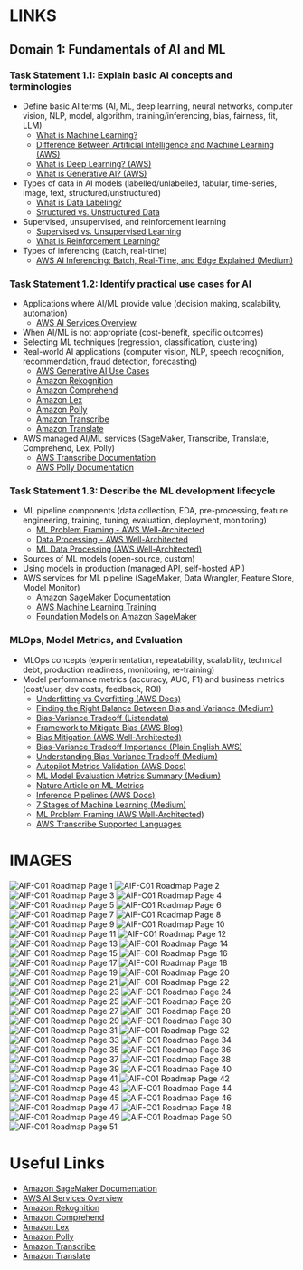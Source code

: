 # LINKS
## Domain 1: Fundamentals of AI and ML

### Task Statement 1.1: Explain basic AI concepts and terminologies
- Define basic AI terms (AI, ML, deep learning, neural networks, computer vision, NLP, model, algorithm, training/inferencing, bias, fairness, fit, LLM)
  - [What is Machine Learning?](https://aws.amazon.com/what-is/machine-learning/)
  - [Difference Between Artificial Intelligence and Machine Learning (AWS)](https://aws.amazon.com/compare/the-difference-between-artificial-intelligence-and-machine-learning/)
  - [What is Deep Learning? (AWS)](https://aws.amazon.com/what-is/deep-learning/)
  - [What is Generative AI? (AWS)](https://aws.amazon.com/what-is/generative-ai/)
- Types of data in AI models (labelled/unlabelled, tabular, time-series, image, text, structured/unstructured)
  - [What is Data Labeling?](https://aws.amazon.com/what-is/data-labeling/)
  - [Structured vs. Unstructured Data](https://aws.amazon.com/compare/the-difference-between-structured-data-and-unstructured-data/)
- Supervised, unsupervised, and reinforcement learning
  - [Supervised vs. Unsupervised Learning](https://aws.amazon.com/compare/the-difference-between-machine-learning-supervised-and-unsupervised/)
  - [What is Reinforcement Learning?](https://aws.amazon.com/what-is/reinforcement-learning/)
- Types of inferencing (batch, real-time)
  - [AWS AI Inferencing: Batch, Real-Time, and Edge Explained (Medium)](https://medium.com/@nay1228/aws-ai-inferencing-batch-real-time-and-edge-explained-52445043f5db)

### Task Statement 1.2: Identify practical use cases for AI
- Applications where AI/ML provide value (decision making, scalability, automation)
  - [AWS AI Services Overview](https://aws.amazon.com/machine-learning/ai-services/)
- When AI/ML is not appropriate (cost-benefit, specific outcomes)
- Selecting ML techniques (regression, classification, clustering)
- Real-world AI applications (computer vision, NLP, speech recognition, recommendation, fraud detection, forecasting)
  - [AWS Generative AI Use Cases](https://aws.amazon.com/generative-ai/)
  - [Amazon Rekognition](https://aws.amazon.com/rekognition/)
  - [Amazon Comprehend](https://aws.amazon.com/comprehend/)
  - [Amazon Lex](https://aws.amazon.com/lex/)
  - [Amazon Polly](https://aws.amazon.com/polly/)
  - [Amazon Transcribe](https://aws.amazon.com/transcribe/)
  - [Amazon Translate](https://aws.amazon.com/translate/)
- AWS managed AI/ML services (SageMaker, Transcribe, Translate, Comprehend, Lex, Polly)
  - [AWS Transcribe Documentation](https://aws.amazon.com/transcribe/)
  - [AWS Polly Documentation](https://aws.amazon.com/polly/)

### Task Statement 1.3: Describe the ML development lifecycle
- ML pipeline components (data collection, EDA, pre-processing, feature engineering, training, tuning, evaluation, deployment, monitoring)
  - [ML Problem Framing - AWS Well-Architected](https://docs.aws.amazon.com/wellarchitected/latest/machine-learning-lens/ml-lifecycle-phase-ml-problem-framing.html)
  - [Data Processing - AWS Well-Architected](https://docs.aws.amazon.com/wellarchitected/latest/machine-learning-lens/ml-lifecycle-phase-data-processing.html)
  - [ML Data Processing (AWS Well-Architected)](https://docs.aws.amazon.com/wellarchitected/latest/machine-learning-lens/ml-lifecycle-phase-data-processing.html)
- Sources of ML models (open-source, custom)
- Using models in production (managed API, self-hosted API)
- AWS services for ML pipeline (SageMaker, Data Wrangler, Feature Store, Model Monitor)
  - [Amazon SageMaker Documentation](https://docs.aws.amazon.com/sagemaker/)
  - [AWS Machine Learning Training](https://aws.amazon.com/training/learning-paths/machine-learning/)
  - [Foundation Models on Amazon SageMaker](https://docs.aws.amazon.com/sagemaker/latest/dg/jumpstart-foundation-models.html)

### MLOps, Model Metrics, and Evaluation
- MLOps concepts (experimentation, repeatability, scalability, technical debt, production readiness, monitoring, re-training)
- Model performance metrics (accuracy, AUC, F1) and business metrics (cost/user, dev costs, feedback, ROI)
  - [Underfitting vs Overfitting (AWS Docs)](https://docs.aws.amazon.com/machine-learning/latest/dg/model-fit-underfitting-vs-overfitting.html)
  - [Finding the Right Balance Between Bias and Variance (Medium)](https://medium.com/@theDrewDag/finding-the-right-balance-between-bias-and-variance-in-machine-learning-750b188cb9d6)
  - [Bias-Variance Tradeoff (Listendata)](https://www.listendata.com/2017/02/bias-variance-tradeoff.html)
  - [Framework to Mitigate Bias (AWS Blog)](http://aws.amazon.com/blogs/publicsector/framework-mitigate-bias-improve-outcomes-new-age-ai/)
  - [Bias Mitigation (AWS Well-Architected)](https://docs.aws.amazon.com/wellarchitected/latest/machine-learning-lens/mlper-09.html)
  - [Bias-Variance Tradeoff Importance (Plain English AWS)](https://aws.plainenglish.io/why-trade-off-between-bias-and-variance-is-important-in-machine-learning-models-32190b689159)
  - [Understanding Bias-Variance Tradeoff (Medium)](https://medium.com/@sahin.samia/ml-series-8-understanding-the-bias-variance-tradeoff-in-machine-learning-1182e78e4d2d)
  - [Autopilot Metrics Validation (AWS Docs)](https://docs.aws.amazon.com/sagemaker/latest/dg/autopilot-metrics-validation.html)
  - [ML Model Evaluation Metrics Summary (Medium)](https://medium.com/image-processing-with-python/theoretical-basis-of-ml-model-evaluation-metrics-summary-3cae19129679)
  - [Nature Article on ML Metrics](https://www.nature.com/articles/s41598-024-56706-x)
  - [Inference Pipelines (AWS Docs)](https://docs.aws.amazon.com/sagemaker/latest/dg/inference-pipelines.html)
  - [7 Stages of Machine Learning (Medium)](https://medium.com/@datadrivenscience/7-stages-of-machine-learning-a-framework-33d39065e2c9)
  - [ML Problem Framing (AWS Well-Architected)](https://docs.aws.amazon.com/wellarchitected/latest/machine-learning-lens/ml-lifecycle-phase-ml-problem-framing.html)
  - [AWS Transcribe Supported Languages](https://docs.aws.amazon.com/transcribe/latest/dg/supported-languages.html)

# IMAGES
![AIF-C01 Roadmap Page 1](../Images/Get+AIF-C01+Certified+-+Roadmap+To+Success+by+Vladimir+Raykov+v2%20(2)_Page_001.jpg)
![AIF-C01 Roadmap Page 2](../Images/Get+AIF-C01+Certified+-+Roadmap+To+Success+by+Vladimir+Raykov+v2%20(2)_Page_002.jpg)
![AIF-C01 Roadmap Page 3](../Images/Get+AIF-C01+Certified+-+Roadmap+To+Success+by+Vladimir+Raykov+v2%20(2)_Page_003.jpg)
![AIF-C01 Roadmap Page 4](../Images/Get+AIF-C01+Certified+-+Roadmap+To+Success+by+Vladimir+Raykov+v2%20(2)_Page_004.jpg)
![AIF-C01 Roadmap Page 5](../Images/Get+AIF-C01+Certified+-+Roadmap+To+Success+by+Vladimir+Raykov+v2%20(2)_Page_005.jpg)
![AIF-C01 Roadmap Page 6](../Images/Get+AIF-C01+Certified+-+Roadmap+To+Success+by+Vladimir+Raykov+v2%20(2)_Page_006.jpg)
![AIF-C01 Roadmap Page 7](../Images/Get+AIF-C01+Certified+-+Roadmap+To+Success+by+Vladimir+Raykov+v2%20(2)_Page_007.jpg)
![AIF-C01 Roadmap Page 8](../Images/Get+AIF-C01+Certified+-+Roadmap+To+Success+by+Vladimir+Raykov+v2%20(2)_Page_008.jpg)
![AIF-C01 Roadmap Page 9](../Images/Get+AIF-C01+Certified+-+Roadmap+To+Success+by+Vladimir+Raykov+v2%20(2)_Page_009.jpg)
![AIF-C01 Roadmap Page 10](../Images/Get+AIF-C01+Certified+-+Roadmap+To+Success+by+Vladimir+Raykov+v2%20(2)_Page_010.jpg)
![AIF-C01 Roadmap Page 11](../Images/Get+AIF-C01+Certified+-+Roadmap+To+Success+by+Vladimir+Raykov+v2%20(2)_Page_011.jpg)
![AIF-C01 Roadmap Page 12](../Images/Get+AIF-C01+Certified+-+Roadmap+To+Success+by+Vladimir+Raykov+v2%20(2)_Page_012.jpg)
![AIF-C01 Roadmap Page 13](../Images/Get+AIF-C01+Certified+-+Roadmap+To+Success+by+Vladimir+Raykov+v2%20(2)_Page_013.jpg)
![AIF-C01 Roadmap Page 14](../Images/Get+AIF-C01+Certified+-+Roadmap+To+Success+by+Vladimir+Raykov+v2%20(2)_Page_014.jpg)
![AIF-C01 Roadmap Page 15](../Images/Get+AIF-C01+Certified+-+Roadmap+To+Success+by+Vladimir+Raykov+v2%20(2)_Page_015.jpg)
![AIF-C01 Roadmap Page 16](../Images/Get+AIF-C01+Certified+-+Roadmap+To+Success+by+Vladimir+Raykov+v2%20(2)_Page_016.jpg)
![AIF-C01 Roadmap Page 17](../Images/Get+AIF-C01+Certified+-+Roadmap+To+Success+by+Vladimir+Raykov+v2%20(2)_Page_017.jpg)
![AIF-C01 Roadmap Page 18](../Images/Get+AIF-C01+Certified+-+Roadmap+To+Success+by+Vladimir+Raykov+v2%20(2)_Page_018.jpg)
![AIF-C01 Roadmap Page 19](../Images/Get+AIF-C01+Certified+-+Roadmap+To+Success+by+Vladimir+Raykov+v2%20(2)_Page_019.jpg)
![AIF-C01 Roadmap Page 20](../Images/Get+AIF-C01+Certified+-+Roadmap+To+Success+by+Vladimir+Raykov+v2%20(2)_Page_020.jpg)
![AIF-C01 Roadmap Page 21](../Images/Get+AIF-C01+Certified+-+Roadmap+To+Success+by+Vladimir+Raykov+v2%20(2)_Page_021.jpg)
![AIF-C01 Roadmap Page 22](../Images/Get+AIF-C01+Certified+-+Roadmap+To+Success+by+Vladimir+Raykov+v2%20(2)_Page_022.jpg)
![AIF-C01 Roadmap Page 23](../Images/Get+AIF-C01+Certified+-+Roadmap+To+Success+by+Vladimir+Raykov+v2%20(2)_Page_023.jpg)
![AIF-C01 Roadmap Page 24](../Images/Get+AIF-C01+Certified+-+Roadmap+To+Success+by+Vladimir+Raykov+v2%20(2)_Page_024.jpg)
![AIF-C01 Roadmap Page 25](../Images/Get+AIF-C01+Certified+-+Roadmap+To+Success+by+Vladimir+Raykov+v2%20(2)_Page_025.jpg)
![AIF-C01 Roadmap Page 26](../Images/Get+AIF-C01+Certified+-+Roadmap+To+Success+by+Vladimir+Raykov+v2%20(2)_Page_026.jpg)
![AIF-C01 Roadmap Page 27](../Images/Get+AIF-C01+Certified+-+Roadmap+To+Success+by+Vladimir+Raykov+v2%20(2)_Page_027.jpg)
![AIF-C01 Roadmap Page 28](../Images/Get+AIF-C01+Certified+-+Roadmap+To+Success+by+Vladimir+Raykov+v2%20(2)_Page_028.jpg)
![AIF-C01 Roadmap Page 29](../Images/Get+AIF-C01+Certified+-+Roadmap+To+Success+by+Vladimir+Raykov+v2%20(2)_Page_029.jpg)
![AIF-C01 Roadmap Page 30](../Images/Get+AIF-C01+Certified+-+Roadmap+To+Success+by+Vladimir+Raykov+v2%20(2)_Page_030.jpg)
![AIF-C01 Roadmap Page 31](../Images/Get+AIF-C01+Certified+-+Roadmap+To+Success+by+Vladimir+Raykov+v2%20(2)_Page_031.jpg)
![AIF-C01 Roadmap Page 32](../Images/Get+AIF-C01+Certified+-+Roadmap+To+Success+by+Vladimir+Raykov+v2%20(2)_Page_032.jpg)
![AIF-C01 Roadmap Page 33](../Images/Get+AIF-C01+Certified+-+Roadmap+To+Success+by+Vladimir+Raykov+v2%20(2)_Page_033.jpg)
![AIF-C01 Roadmap Page 34](../Images/Get+AIF-C01+Certified+-+Roadmap+To+Success+by+Vladimir+Raykov+v2%20(2)_Page_034.jpg)
![AIF-C01 Roadmap Page 35](../Images/Get+AIF-C01+Certified+-+Roadmap+To+Success+by+Vladimir+Raykov+v2%20(2)_Page_035.jpg)
![AIF-C01 Roadmap Page 36](../Images/Get+AIF-C01+Certified+-+Roadmap+To+Success+by+Vladimir+Raykov+v2%20(2)_Page_036.jpg)
![AIF-C01 Roadmap Page 37](../Images/Get+AIF-C01+Certified+-+Roadmap+To+Success+by+Vladimir+Raykov+v2%20(2)_Page_037.jpg)
![AIF-C01 Roadmap Page 38](../Images/Get+AIF-C01+Certified+-+Roadmap+To+Success+by+Vladimir+Raykov+v2%20(2)_Page_038.jpg)
![AIF-C01 Roadmap Page 39](../Images/Get+AIF-C01+Certified+-+Roadmap+To+Success+by+Vladimir+Raykov+v2%20(2)_Page_039.jpg)
![AIF-C01 Roadmap Page 40](../Images/Get+AIF-C01+Certified+-+Roadmap+To+Success+by+Vladimir+Raykov+v2%20(2)_Page_040.jpg)
![AIF-C01 Roadmap Page 41](../Images/Get+AIF-C01+Certified+-+Roadmap+To+Success+by+Vladimir+Raykov+v2%20(2)_Page_041.jpg)
![AIF-C01 Roadmap Page 42](../Images/Get+AIF-C01+Certified+-+Roadmap+To+Success+by+Vladimir+Raykov+v2%20(2)_Page_042.jpg)
![AIF-C01 Roadmap Page 43](../Images/Get+AIF-C01+Certified+-+Roadmap+To+Success+by+Vladimir+Raykov+v2%20(2)_Page_043.jpg)
![AIF-C01 Roadmap Page 44](../Images/Get+AIF-C01+Certified+-+Roadmap+To+Success+by+Vladimir+Raykov+v2%20(2)_Page_044.jpg)
![AIF-C01 Roadmap Page 45](../Images/Get+AIF-C01+Certified+-+Roadmap+To+Success+by+Vladimir+Raykov+v2%20(2)_Page_045.jpg)
![AIF-C01 Roadmap Page 46](../Images/Get+AIF-C01+Certified+-+Roadmap+To+Success+by+Vladimir+Raykov+v2%20(2)_Page_046.jpg)
![AIF-C01 Roadmap Page 47](../Images/Get+AIF-C01+Certified+-+Roadmap+To+Success+by+Vladimir+Raykov+v2%20(2)_Page_047.jpg)
![AIF-C01 Roadmap Page 48](../Images/Get+AIF-C01+Certified+-+Roadmap+To+Success+by+Vladimir+Raykov+v2%20(2)_Page_048.jpg)
![AIF-C01 Roadmap Page 49](../Images/Get+AIF-C01+Certified+-+Roadmap+To+Success+by+Vladimir+Raykov+v2%20(2)_Page_049.jpg)
![AIF-C01 Roadmap Page 50](../Images/Get+AIF-C01+Certified+-+Roadmap+To+Success+by+Vladimir+Raykov+v2%20(2)_Page_050.jpg)
![AIF-C01 Roadmap Page 51](../Images/Get+AIF-C01+Certified+-+Roadmap+To+Success+by+Vladimir+Raykov+v2%20(2)_Page_051.jpg)

# Useful Links

- [Amazon SageMaker Documentation](https://docs.aws.amazon.com/sagemaker/index.html)
- [AWS AI Services Overview](https://aws.amazon.com/machine-learning/ai-services/)
- [Amazon Rekognition](https://aws.amazon.com/rekognition/)
- [Amazon Comprehend](https://aws.amazon.com/comprehend/)
- [Amazon Lex](https://aws.amazon.com/lex/)
- [Amazon Polly](https://aws.amazon.com/polly/)
- [Amazon Transcribe](https://aws.amazon.com/transcribe/)
- [Amazon Translate](https://aws.amazon.com/translate/)